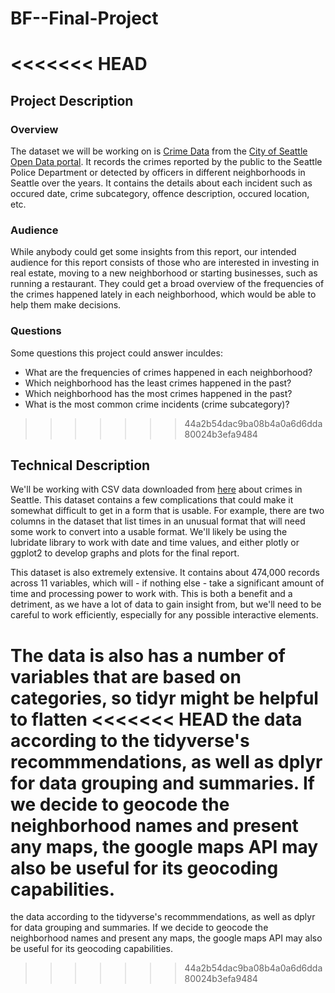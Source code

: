 # BF--Final-Project
<<<<<<< HEAD
=======
## Project Description
### Overview

The dataset we will be working on is [Crime Data](https://data.seattle.gov/Public-Safety/Crime-Data/4fs7-3vj5) from the [City of Seattle Open Data portal](https://data.seattle.gov). It records the crimes reported by the public to the Seattle Police Department or detected by officers in different neighborhoods in Seattle over the years. It contains the details about each incident such as occured date, crime subcategory, offence description, occured location, etc.


### Audience

While anybody could get some insights from this report, our intended audience for this report consists of those who are interested in investing in real estate, moving to a new neighborhood or starting businesses, such as running a restaurant. They could get a broad overview of the frequencies of the crimes happened lately in each neighborhood, which would be able to help them make decisions.

### Questions

Some questions this project could answer inculdes:

- What are the frequencies of crimes happened in each neighborhood?
- Which neighborhood has the least crimes happened in the past?
- Which neighborhood has the most crimes happened in the past?
- What is the most common crime incidents (crime subcategory)?
>>>>>>> 44a2b54dac9ba08b4a0a6d6dda80024b3efa9484

## Technical Description

We'll be working with CSV data downloaded from [here](https://data.seattle.gov/Public-Safety/Crime-Data/4fs7-3vj5)
about crimes in Seattle. This dataset contains a few complications that could make it somewhat difficult to get
in a form that is usable. For example, there are two columns in the dataset that list times in an unusual format
that will need some work to convert into a usable format. We'll likely be using the lubridate library to work
with date and time values, and either plotly or ggplot2 to develop graphs and plots for the final report.

This dataset is also extremely extensive. It contains about 474,000 records across 11 variables, which will -
if nothing else - take a significant amount of time and processing power to work with. This is both a benefit
and a detriment, as we have a lot of data to gain insight from, but we'll need to be careful to work efficiently,
especially for any possible interactive elements.

The data is also has a number of variables that are based on categories, so tidyr might be helpful to flatten
<<<<<<< HEAD
the data according to the tidyverse's recommmendations, as well as dplyr for data grouping and summaries. If 
we decide to geocode the neighborhood names and present any maps, the google maps API may also be useful
for its geocoding capabilities. 
=======
the data according to the tidyverse's recommmendations, as well as dplyr for data grouping and summaries. If
we decide to geocode the neighborhood names and present any maps, the google maps API may also be useful
for its geocoding capabilities.
>>>>>>> 44a2b54dac9ba08b4a0a6d6dda80024b3efa9484
